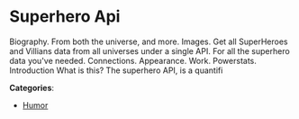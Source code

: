 # Superhero Api


Biography. From both the universe, and more.  Images. Get all SuperHeroes and Villians data from all universes under a single API. For all the superhero data you've needed.  Connections.  Appearance. Work. Powerstats. Introduction What is this? The superhero API, is a quantifi



**Categories**:
- [Humor](https://github.com/apis-list/apis-list#humor)




